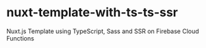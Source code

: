 # nuxt-template-with-ts-ts-ssr
Nuxt.js Template using TypeScript, Sass and SSR on Firebase Cloud Functions
